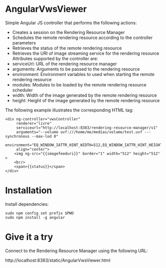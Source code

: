 AngularVwsViewer
================

Simple Angular JS controller that performs the following actions:
- Creates a session on the Rendering Resource Manager
- Schedules the remote rendering resource according to the controller parameters
- Retrieves the status of the remote rendering resource
- Retrieves the URI of image streaming service for the rendering resource
Attributes supported by the controller are:
- serviceUrl: URL of the rendering resource manager
- arguments: Arguments to be passed to the rendering resource
- environment: Environment variables to used when starting the remote rendering resource
- modules: Modules to be loaded by the remote rendering resource scheduler
- width: Width of the image generated by the remote rendering resource
- height: Height of the image generated by the remote rendering resource

The following example illustrates the corresponding HTML tag:

```
<div ng-controller="vwsController"
     renderer="livre"
     serviceurl="http://localhost:8383/rendering-resource-manager/v1"
     arguments="--volume uvf:///home/me/medias/volume/test.uvf ---synchronous --max-lod 0"
     environment="EQ_WINDOW_IATTR_HINT_WIDTH=512,EQ_WINDOW_IATTR_HINT_HEIGHT=512"
     align="center">
    <img ng-src="{{imagefeeduri}}" border="1" width="512" height="512" >
    <br/>
    <span>{{status}}</span>
</div>
```

Installation
============

Install dependencies:

```
sudo npm config set prefix $PWD
sudo npm install -g angular
```

Give it a try
=============

Connect to the Rendering Resource Manager using the following URL:

http://localhost:8383/static/AngularVwsViewer.html
